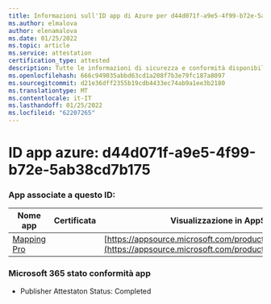 ```yaml
---
title: Informazioni sull'ID app di Azure per d44d071f-a9e5-4f99-b72e-5ab38cd7b175
ms.author: elmalova
author: elenamalova
ms.date: 01/25/2022
ms.topic: article
ms.service: attestation
certification_type: attested
description: Tutte le informazioni di sicurezza e conformità disponibili per d44d071f-a9e5-4f99-b72e-5ab38cd7b175.
ms.openlocfilehash: 666c949035abbd63cd1a208f7b3e79fc187a8097
ms.sourcegitcommit: d21e36dff2355b19cdb4433ec74ab9a1ee3b2180
ms.translationtype: MT
ms.contentlocale: it-IT
ms.lasthandoff: 01/25/2022
ms.locfileid: "62207265"
---
```

# <a name="azure-app-id-d44d071f-a9e5-4f99-b72e-5ab38cd7b175"></a>ID app azure: d44d071f-a9e5-4f99-b72e-5ab38cd7b175


### <a name="apps-associated-with-this-id"></a>App associate a questo ID:
| **Nome app** | **Certificata** | **Visualizzazione in AppSource** |
|--------------|---------------|-----------------------|
| [Mapping Pro](https://docs.microsoft.com/microsoft-365-app-certification/forward/WA200003434) |  | [https://appsource.microsoft.com/product/office/WA200003434](https://appsource.microsoft.com/product/office/WA200003434) |

### <a name="microsoft-365-app-compliance-status"></a>Microsoft 365 stato conformità app
- Publisher Attestaton Status: Completed
